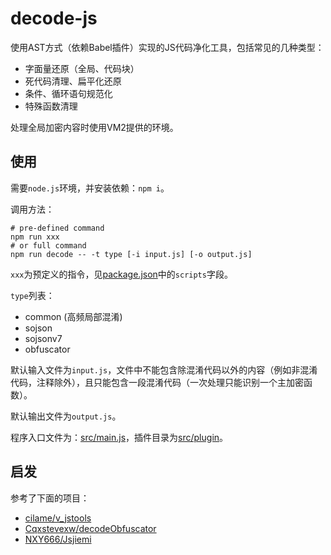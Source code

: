 # decode-js

使用AST方式（依赖Babel插件）实现的JS代码净化工具，包括常见的几种类型：

* 字面量还原（全局、代码块）
* 死代码清理、扁平化还原
* 条件、循环语句规范化
* 特殊函数清理

处理全局加密内容时使用VM2提供的环境。

## 使用

需要`node.js`环境，并安装依赖：`npm i`。

调用方法：

```shell
# pre-defined command
npm run xxx
# or full command
npm run decode -- -t type [-i input.js] [-o output.js]
```

`xxx`为预定义的指令，见[package.json](package.json)中的`scripts`字段。

`type`列表：
* common (高频局部混淆)
* sojson
* sojsonv7
* obfuscator

默认输入文件为`input.js`，文件中不能包含除混淆代码以外的内容（例如非混淆代码，注释除外），且只能包含一段混淆代码（一次处理只能识别一个主加密函数）。

默认输出文件为`output.js`。

程序入口文件为：[src/main.js](src/main.js)，插件目录为[src/plugin](src/plugin)。

## 启发

参考了下面的项目：

* [cilame/v_jstools](https://github.com/cilame/v_jstools)
* [Cqxstevexw/decodeObfuscator](https://github.com/Cqxstevexw/decodeObfuscator)
* [NXY666/Jsjiemi](https://github.com/NXY666/Jsjiemi)


